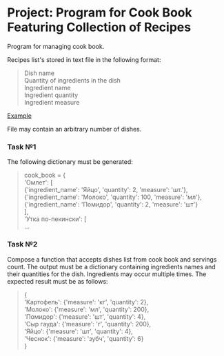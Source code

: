 # Project: Program for Cook Book Featuring Collection of Recipes

Program for managing cook book.  
  
Recipes list's stored in text file in the following format:  
>Dish name  
>Quantity of ingredients in the dish  
>Ingredient name  
>Ingredient quantity  
>Ingredient measure  
  
[Example]()  
  
File may contain an arbitrary number of dishes.  
  
### Task №1  
  
The following dictionary must be generated:  
>cook_book = {  
>  'Омлет': [  
>    {'ingredient_name': 'Яйцо', 'quantity': 2, 'measure': 'шт.'},  
>    {'ingredient_name': 'Молоко', 'quantity': 100, 'measure': 'мл'},  
>    {'ingredient_name': 'Помидор', 'quantity': 2, 'measure': 'шт'}  
>    ],  
>  'Утка по-пекински': [  
>...  
  
### Task №2  
  
Compose a function that accepts dishes list from cook book and servings count. 
The output must be a dictionary containing ingredients names and their quantities for the dish. 
Ingredients may occur multiple times. The expected result must be as follows:  
>{  
>  'Картофель': {'measure': 'кг', 'quantity': 2},  
>  'Молоко': {'measure': 'мл', 'quantity': 200},  
>  'Помидор': {'measure': 'шт', 'quantity': 4},  
>  'Сыр гауда': {'measure': 'г', 'quantity': 200},  
>  'Яйцо': {'measure': 'шт', 'quantity': 4},  
>  'Чеснок': {'measure': 'зубч', 'quantity': 6}  
>}  
  